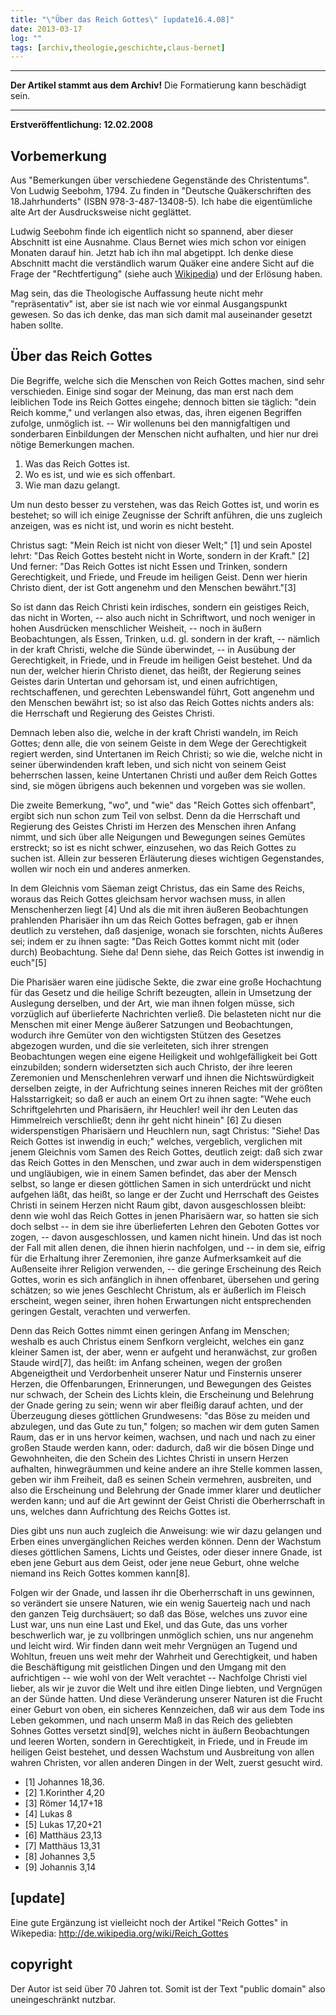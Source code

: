 ```yaml
---
title: "\"Über das Reich Gottes\" [update16.4.08]"
date: 2013-03-17
log: ""
tags: [archiv,theologie,geschichte,claus-bernet]
---
```

<hr><b>Der Artikel stammt aus dem Archiv!</b> Die Formatierung kann beschädigt sein.<hr>

<b>Erstveröffentlichung: 12.02.2008</b>

## Vorbemerkung ##
Aus "Bemerkungen über verschiedene Gegenstände des Christentums". Von Ludwig Seebohm, 1794. Zu finden in "Deutsche Quäkerschriften des 18.Jahrhunderts" (ISBN 978-3-487-13408-5). Ich habe die  eigentümliche alte Art der Ausdrucksweise nicht geglättet.

Ludwig Seebohm finde ich eigentlich nicht so spannend, aber dieser Abschnitt ist eine Ausnahme. Claus Bernet wies mich schon vor einigen Monaten darauf hin. Jetzt hab ich ihn mal abgetippt. Ich denke diese Abschnitt macht die verständlich warum Quäker eine andere Sicht auf die Frage der "Rechtfertigung" (siehe auch <a href="http://de.wikipedia.org/wiki/Rechtfertigung_(Theologie)">Wikipedia</a>) und der Erlösung haben. 

Mag sein, das die Theologische Auffassung heute nicht mehr "repräsentativ" ist, aber sie ist nach wie vor einmal Ausgangspunkt gewesen. So das ich denke, das man sich damit mal auseinander gesetzt haben sollte.

## Über das Reich Gottes ##

Die Begriffe, welche sich die Menschen von Reich Gottes machen, sind sehr verschieden. Einige sind sogar der Meinung, das man erst nach dem leiblichen Tode ins Reich Gottes eingehe; dennoch bitten sie täglich: "dein Reich komme," und verlangen also etwas, das, ihren eigenen Begriffen zufolge, unmöglich ist. -- Wir wollenuns bei den mannigfaltigen und sonderbaren Einbildungen der Menschen nicht aufhalten, und hier nur drei nötige Bemerkungen machen.

1. Was das Reich Gottes ist.
2. Wo es ist, und wie es sich offenbart.
3. Wie man dazu gelangt.

Um nun desto besser zu verstehen, was das Reich Gottes ist, und worin es bestehet; so will ich einige Zeugnisse der Schrift anführen, die uns zugleich anzeigen, was es nicht ist, und worin es nicht besteht.

Christus sagt: "Mein Reich ist nicht von dieser Welt;" [1] und sein Apostel lehrt: "Das Reich Gottes besteht nicht in Worte, sondern in der Kraft." [2] Und ferner: "Das Reich Gottes ist nicht Essen und Trinken, sondern Gerechtigkeit, und Friede, und Freude im heiligen Geist. Denn wer hierin Christo dient, der ist Gott angenehm und den Menschen bewährt."[3]

So ist dann das Reich Christi kein irdisches, sondern ein geistiges Reich, das nicht in Worten, -- also auch nicht in Schriftwort, und noch weniger in hohen Ausdrücken menschlicher Weisheit, -- noch in äußern Beobachtungen, als Essen, Trinken, u.d. gl. sondern in der kraft, -- nämlich in der kraft Christi, welche die Sünde überwindet, -- in Ausübung der Gerechtigkeit, in Friede, und in Freude im heiligen Geist bestehet. Und da nun der, welcher hierin Christo dienet, das heißt, der Regierung seines Geistes darin Untertan und gehorsam ist, und einen aufrichtigen, rechtschaffenen, und gerechten Lebenswandel führt, Gott angenehm und den Menschen bewährt ist; so ist also das Reich Gottes nichts anders als: die Herrschaft und Regierung des Geistes Christi.

Demnach leben also die, welche in der kraft Christi wandeln, im Reich Gottes; denn alle, die von seinem Geiste in dem Wege der Gerechtigkeit regiert werden, sind Untertanen im Reich Christi; so wie die, welche nicht in seiner überwindenden kraft leben, und sich nicht von seinem Geist beherrschen lassen, keine Untertanen Christi und außer dem Reich Gottes sind, sie mögen übrigens auch bekennen und vorgeben was sie wollen.

Die zweite Bemerkung, "wo", und "wie" das "Reich Gottes sich offenbart", ergibt sich nun schon zum Teil von selbst. Denn da die Herrschaft und Regierung des Geistes Christi im Herzen des Menschen ihren Anfang nimmt, und sich über alle Neigungen und Bewegungen seines Gemütes erstreckt; so ist es nicht schwer, einzusehen, wo das Reich Gottes zu suchen ist. Allein zur besseren Erläuterung dieses wichtigen Gegenstandes, wollen wir noch ein und anderes anmerken.

In dem Gleichnis vom Säeman zeigt Christus, das ein Same des Reichs, woraus das Reich Gottes gleichsam hervor wachsen muss, in allen Menschenherzen liegt [4] Und als die mit ihren äußeren Beobachtungen prahlenden Pharisäer ihn um das Reich Gottes befragen, gab er ihnen deutlich zu verstehen, daß dasjenige, wonach sie forschten, nichts Äußeres sei; indem er zu ihnen sagte: "Das Reich Gottes kommt nicht mit (oder durch) Beobachtung. Siehe da! Denn siehe, das Reich Gottes ist inwendig in euch"[5]

Die Pharisäer waren eine jüdische Sekte, die zwar eine große Hochachtung für das Gesetz und die heilige Schrift bezeugten, allein in Umsetzung der Auslegung derselben, und der Art, wie man ihnen folgen müsse, sich vorzüglich auf überlieferte Nachrichten verließ. Die belasteten nicht nur  die Menschen mit einer Menge äußerer Satzungen und Beobachtungen, wodurch ihre Gemüter von den wichtigsten Stützen des Gesetzes abgezogen wurden, und die sie verleiteten, sich ihrer strengen Beobachtungen wegen eine eigene Heiligkeit und wohlgefälligkeit bei Gott einzubilden; sondern widersetzten sich auch Christo, der ihre leeren Zeremonien und Menschenlehren verwarf und ihnen die Nichtswürdigkeit derselben zeigte, in der Aufrichtung seines inneren Reiches mit der größten Halsstarrigkeit; so daß er auch an einem Ort zu ihnen sagte: "Wehe euch Schriftgelehrten und Pharisäern, ihr Heuchler! weil ihr den Leuten das Himmelreich verschließt; denn ihr geht nicht hinein" [6] Zu diesen widerspenstigen Pharisäern und Heuchlern nun, sagt Christus: "Siehe! Das Reich Gottes ist inwendig in euch;" welches, vergeblich, verglichen mit jenem Gleichnis vom Samen des Reich Gottes, deutlich zeigt: daß sich zwar das Reich Gottes in den Menschen, und zwar auch in dem widerspenstigen und ungläubigen, wie in einem Samen befindet, das aber der Mensch selbst, so lange er diesen göttlichen Samen in sich unterdrückt und nicht aufgehen läßt, das heißt, so lange er der Zucht und Herrschaft des Geistes Christi in seinem Herzen nicht Raum gibt, davon ausgeschlossen bleibt: denn wie wohl das Reich Gottes in jenen Pharisäern war, so hatten sie sich doch selbst -- in dem sie ihre überlieferten Lehren den Geboten Gottes vor zogen, -- davon ausgeschlossen, und kamen nicht hinein. Und das ist noch der Fall mit allen denen, die ihnen hierin nachfolgen, und -- in dem sie, eifrig für die Erhaltung ihrer Zeremonien, ihre ganze Aufmerksamkeit auf die Außenseite ihrer Religion verwenden, -- die geringe Erscheinung des Reich Gottes, worin es sich anfänglich in ihnen offenbaret, übersehen und gering schätzen; so wie jenes Geschlecht Christum, als er äußerlich im Fleisch erscheint, wegen seiner, ihren hohen Erwartungen nicht entsprechenden geringen Gestalt, verachten und verwerfen.

Denn das Reich Gottes nimmt einen geringen Anfang im Menschen; weshalb es auch Christus einem Senfkorn vergleicht, welches ein ganz kleiner Samen ist, der aber, wenn er aufgeht und heranwächst, zur großen Staude wird[7], das heißt: im Anfang scheinen, wegen der großen Abgeneigtheit und Verdorbenheit unserer Natur und Finsternis unserer Herzen, die Offenbarungen, Erinnerungen, und Bewegungen des Geistes nur schwach, der Schein des Lichts klein, die Erscheinung und Belehrung der Gnade gering zu sein; wenn wir aber fleißig darauf achten, und der Überzeugung dieses göttlichen Grundwesens: "das Böse zu meiden  und abzulegen, und das Gute zu tun," folgen; so machen wir dem guten Samen Raum, das er in uns hervor keimen, wachsen, und nach und nach zu einer großen Staude werden kann, oder: dadurch, daß wir die bösen Dinge und Gewohnheiten, die den Schein des Lichtes Christi in unsern Herzen aufhalten, hinwegräummen und keine andere an ihre Stelle kommen lassen, geben wir ihm Freiheit, daß es seinen Schein vermehren, ausbreiten, und also die Erscheinung und Belehrung der Gnade immer klarer und deutlicher werden kann; und auf die Art gewinnt der Geist Christi die Oberherrschaft in uns, welches dann Aufrichtung des Reichs Gottes ist.

Dies gibt uns nun auch zugleich die Anweisung: wie wir dazu gelangen und Erben  eines unvergänglichen Reiches werden können. Denn der Wachstum dieses göttlichen Samens, Lichts und Geistes, oder dieser innere Gnade, ist eben jene Geburt aus dem Geist, oder jene neue Geburt, ohne welche niemand ins Reich Gottes kommen kann[8].

Folgen wir der Gnade, und lassen ihr die Oberherrschaft in uns gewinnen, so verändert sie unsere Naturen, wie ein wenig Sauerteig nach und nach den ganzen Teig  durchsäuert; so daß das Böse, welches uns zuvor eine Lust war, uns nun eine Last und Ekel, und das Gute, das uns vorher beschwerlich war, je zu vollbringen unmöglich schien, uns nur angenehm und leicht wird. Wir finden dann weit mehr Vergnügen an Tugend und Wohltun, freuen uns weit mehr der Wahrheit und Gerechtigkeit, und haben die Beschäftigung mit geistlichen Dingen und den Umgang mit den aufrichtigen  -- wie wohl von der Welt verachtet -- Nachfolge Christi viel lieber, als wir je zuvor die Welt und ihre eitlen Dinge liebten, und Vergnügen an der Sünde hatten. Und diese Veränderung unserer Naturen ist die Frucht einer Geburt von oben, ein sicheres Kennzeichen, daß wir aus dem Tode ins Leben gekommen, und nach unserm Maß in das Reich des geliebten Sohnes Gottes versetzt sind[9], welches nicht in äußern Beobachtungen und leeren Worten, sondern in Gerechtigkeit, in Friede, und in Freude im heiligen Geist bestehet, und dessen Wachstum und Ausbreitung von allen wahren Christen, vor allen anderen Dingen in der Welt, zuerst gesucht wird.

  * [1] Johannes 18,36.
  * [2] 1.Korinther 4,20
  * [3] Römer 14,17+18
  * [4] Lukas 8
  * [5] Lukas 17,20+21
  * [6] Matthäus 23,13
  * [7] Matthäus 13,31
  * [8] Johannes 3,5
  * [9] Johannis 3,14

## [update] ##
Eine gute Ergänzung ist vielleicht noch der Artikel "Reich Gottes" in Wikepedia:
http://de.wikipedia.org/wiki/Reich_Gottes


## copyright ##

Der Autor ist seid über 70 Jahren tot. Somit ist der Text "public domain" also uneingeschränkt nutzbar.
